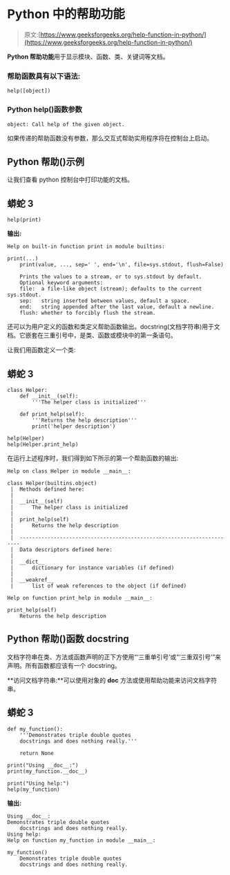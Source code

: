 # Python 中的帮助功能

> 原文:[https://www.geeksforgeeks.org/help-function-in-python/](https://www.geeksforgeeks.org/help-function-in-python/)

**Python 帮助功能**用于显示模块、函数、类、关键词等文档。

### 帮助函数具有以下语法:

```
help([object])
```

### Python help()函数参数

```
object: Call help of the given object.
```

如果传递的帮助函数没有参数，那么交互式帮助实用程序将在控制台上启动。

## Python 帮助()示例

让我们查看 python 控制台中打印功能的文档。

## 蟒蛇 3

```
help(print)
```

**输出:**

```
Help on built-in function print in module builtins:

print(...)
    print(value, ..., sep=' ', end='\n', file=sys.stdout, flush=False)

    Prints the values to a stream, or to sys.stdout by default.
    Optional keyword arguments:
    file:  a file-like object (stream); defaults to the current sys.stdout.
    sep:   string inserted between values, default a space.
    end:   string appended after the last value, default a newline.
    flush: whether to forcibly flush the stream.
```

还可以为用户定义的函数和类定义帮助函数输出。docstring(文档字符串)用于文档。它嵌套在三重引号中，是类、函数或模块中的第一条语句。

让我们用函数定义一个类:

## 蟒蛇 3

```
class Helper:
    def __init__(self):
        '''The helper class is initialized'''

    def print_help(self):
        '''Returns the help description'''
        print('helper description')

help(Helper)
help(Helper.print_help)
```

在运行上述程序时，我们得到如下所示的第一个帮助函数的输出:

```
Help on class Helper in module __main__:

class Helper(builtins.object)
 |  Methods defined here:
 |  
 |  __init__(self)
 |      The helper class is initialized
 |  
 |  print_help(self)
 |      Returns the help description
 |  
 |  ----------------------------------------------------------------------
 |  Data descriptors defined here:
 |  
 |  __dict__
 |      dictionary for instance variables (if defined)
 |  
 |  __weakref__
 |      list of weak references to the object (if defined)

Help on function print_help in module __main__:

print_help(self)
    Returns the help description
```

## Python 帮助()函数 docstring

文档字符串在类、方法或函数声明的正下方使用“‘三重单引号’或“‘三重双引号’”来声明。所有函数都应该有一个 docstring。

**访问文档字符串:**可以使用对象的 __doc__ 方法或使用帮助功能来访问文档字符串。

## 蟒蛇 3

```
def my_function():
    '''Demonstrates triple double quotes
    docstrings and does nothing really.'''

    return None

print("Using __doc__:")
print(my_function.__doc__)

print("Using help:")
help(my_function)
```

**输出:**

```
Using __doc__:
Demonstrates triple double quotes
    docstrings and does nothing really.
Using help:
Help on function my_function in module __main__:

my_function()
    Demonstrates triple double quotes
    docstrings and does nothing really.
```